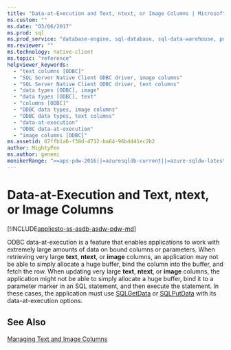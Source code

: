 ```yaml
---
title: "Data-at-Execution and Text, ntext, or Image Columns | Microsoft Docs"
ms.custom: ""
ms.date: "03/06/2017"
ms.prod: sql
ms.prod_service: "database-engine, sql-database, sql-data-warehouse, pdw"
ms.reviewer: ""
ms.technology: native-client
ms.topic: "reference"
helpviewer_keywords: 
  - "text columns [ODBC]"
  - "SQL Server Native Client ODBC driver, image columns"
  - "SQL Server Native Client ODBC driver, text columns"
  - "data types [ODBC], image"
  - "data types [ODBC], text"
  - "columns [ODBC]"
  - "ODBC data types, image columns"
  - "ODBC data types, text columns"
  - "data-at-execution"
  - "ODBC data-at-execution"
  - "image columns [ODBC]"
ms.assetid: 67ffb1a6-f38d-4712-ba64-96bdd41ec2b2
author: MightyPen
ms.author: genemi
monikerRange: ">=aps-pdw-2016||=azuresqldb-current||=azure-sqldw-latest||>=sql-server-2016||=sqlallproducts-allversions||>=sql-server-linux-2017||=azuresqldb-mi-current"
---
```

# Data-at-Execution and Text, ntext, or Image Columns
[!INCLUDE[appliesto-ss-asdb-asdw-pdw-md](../../includes/appliesto-ss-asdb-asdw-pdw-md.md)]

  ODBC data-at-execution is a feature that enables applications to work with extremely large amounts of data on bound columns or parameters. When retrieving very large **text**, **ntext**, or **image** columns, an application may not be able to simply allocate a huge buffer, bind the column into the buffer, and fetch the row. When updating very large **text**, **ntext**, or **image** columns, the application might not be able to simply allocate a huge buffer, bind it to a parameter marker in an SQL statement, and then execute the statement. In these cases, the application must use [SQLGetData](../../relational-databases/native-client-odbc-api/sqlgetdata.md) or [SQLPutData](../../relational-databases/native-client-odbc-api/sqlputdata.md) with its data-at-execution options.  
  
## See Also  
 [Managing Text and Image Columns](../../relational-databases/native-client-odbc-text-image-columns/managing-text-and-image-columns.md)  
  
  
